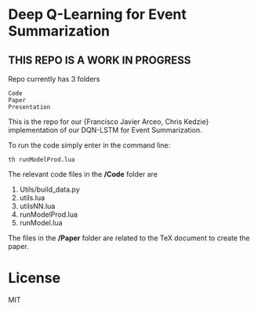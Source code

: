 # Deep Q-Learning for Event Summarization

## THIS REPO IS A WORK IN PROGRESS

Repo currently has 3 folders

    Code
    Paper
    Presentation

This is the repo for our {Francisco Javier Arceo, Chris Kedzie} implementation 
of our DQN-LSTM for Event Summarization. 

To run the code simply enter in the command line:

    th runModelProd.lua

The relevant code files in the **/Code** folder are

1. Utils/build_data.py
2. utils.lua
3. utilsNN.lua
4. runModelProd.lua
5. runModel.lua

The files in the **/Paper** folder are related to the TeX document to create the paper.


# License

MIT
